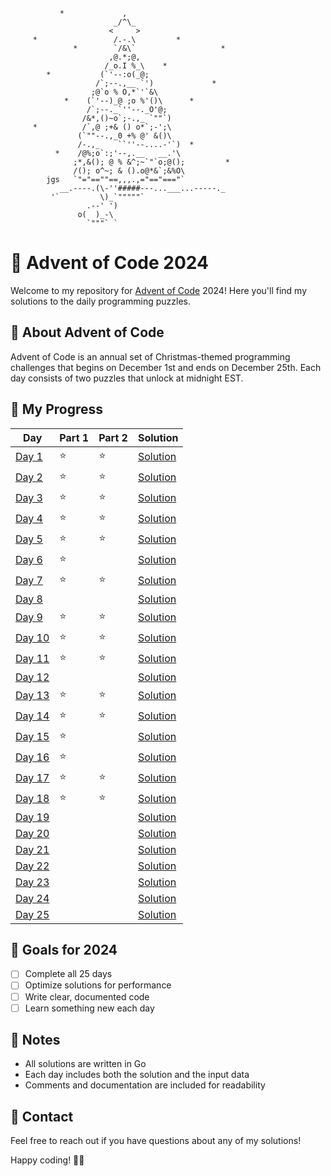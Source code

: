 ```ascii
           *             ,
                       _/^\_
                      <     >
     *                 /.-.\         *
              *        `/&\`                   *
                      ,@.*;@,
                     /_o.I %_\    *
        *           (`'--:o(_@;
                   /`;--.,__ `')             *
                  ;@`o % O,*`'`&\ 
            *    (`'--)_@ ;o %'()\      *
                 /`;--._`''--._O'@;
                /&*,()~o`;-.,_ `""`)
     *          /`,@ ;+& () o*`;-';\
               (`""--.,_0 +% @' &()\
               /-.,_    ``''--....-'`)  *
          *    /@%;o`:;'--,.__   __.'\
              ;*,&(); @ % &^;~`"`o;@();         *
              /(); o^~; & ().o@*&`;&%O\
        jgs   `"="==""==,,,.,="=="==="`
           __.----.(\-''#####---...___...-----._
         '`         \)_`"""""`
                 .--' ')
               o(  )_-\
                 `"""` `
```

# 🎄 Advent of Code 2024

Welcome to my repository for [Advent of Code](https://adventofcode.com/) 2024! Here you'll find my solutions to the daily programming puzzles.

## 📝 About Advent of Code

Advent of Code is an annual set of Christmas-themed programming challenges that begins on December 1st and ends on December 25th. Each day consists of two puzzles that unlock at midnight EST.

## 🚀 My Progress

| Day | Part 1 | Part 2 | Solution |
|-----|--------|--------|----------|
| [Day 1](https://adventofcode.com/2024/day/1) | ⭐ | ⭐ | [Solution](Day-1/main.rs) |
| [Day 2](https://adventofcode.com/2024/day/2) | ⭐ | ⭐ | [Solution](Day-2/src/main.rs) |
| [Day 3](https://adventofcode.com/2024/day/3) | ⭐ | ⭐ | [Solution](Day-3/src/main.rs) |
| [Day 4](https://adventofcode.com/2024/day/4) | ⭐ | ⭐ | [Solution](Day-4/src/main.rs) |
| [Day 5](https://adventofcode.com/2024/day/5) | ⭐ | ⭐ | [Solution](Day-5/src/main.rs) |
| [Day 6](https://adventofcode.com/2024/day/6) | ⭐ |   | [Solution](Day-6/src/main.rs) |
| [Day 7](https://adventofcode.com/2024/day/7) | ⭐ | ⭐ | [Solution](Day-7/src/main.rs) |
| [Day 8](https://adventofcode.com/2024/day/8) |   |   | [Solution](Day-8/src/main.rs) |
| [Day 9](https://adventofcode.com/2024/day/9) | ⭐ | ⭐ | [Solution](Day-9/src/main.rs) |
| [Day 10](https://adventofcode.com/2024/day/10) | ⭐ | ⭐ | [Solution](Day-10/src/main.rs) |
| [Day 11](https://adventofcode.com/2024/day/11) | ⭐ | ⭐ | [Solution](Day-11/src/main.rs) |
| [Day 12](https://adventofcode.com/2024/day/12) |   |   | [Solution](Day-12/src/main.rs) |
| [Day 13](https://adventofcode.com/2024/day/13) | ⭐ | ⭐ | [Solution](Day-13/src/main.rs) |
| [Day 14](https://adventofcode.com/2024/day/14) | ⭐ | ⭐ | [Solution](Day-14/src/main.rs) |
| [Day 15](https://adventofcode.com/2024/day/15) | ⭐ |   | [Solution](Day-15/src/main.rs) |
| [Day 16](https://adventofcode.com/2024/day/16) | ⭐ |   | [Solution](Day-16/src/main.rs) |
| [Day 17](https://adventofcode.com/2024/day/17) | ⭐ | ⭐ | [Solution](Day-17/src/main.rs) |
| [Day 18](https://adventofcode.com/2024/day/18) | ⭐ | ⭐ | [Solution](Day-18/src/main.rs) |
| [Day 19](https://adventofcode.com/2024/day/19) |   |   | [Solution](Day-19/src/main.rs) |
| [Day 20](https://adventofcode.com/2024/day/20) |   |   | [Solution](Day-20/src/main.rs) |
| [Day 21](https://adventofcode.com/2024/day/21) |   |   | [Solution](Day-21/src/main.rs) |
| [Day 22](https://adventofcode.com/2024/day/22) |   |   | [Solution](Day-22/src/main.rs) |
| [Day 23](https://adventofcode.com/2024/day/23) |   |   | [Solution](Day-23/src/main.rs) |
| [Day 24](https://adventofcode.com/2024/day/24) |   |   | [Solution](Day-24/src/main.rs) |
| [Day 25](https://adventofcode.com/2024/day/25) |   |   | [Solution](Day-25/src/main.rs) |

## 🌟 Goals for 2024

- [ ] Complete all 25 days
- [ ] Optimize solutions for performance
- [ ] Write clear, documented code
- [ ] Learn something new each day

## 📝 Notes

- All solutions are written in Go
- Each day includes both the solution and the input data
- Comments and documentation are included for readability

## 🤝 Contact

Feel free to reach out if you have questions about any of my solutions!

Happy coding! 🎄✨
